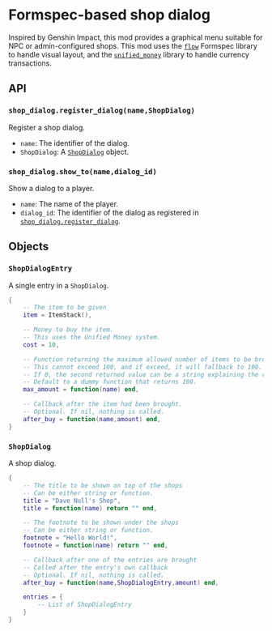 # Formspec-based shop dialog

Inspired by Genshin Impact, this mod provides a graphical menu suitable for NPC or admin-configured shops. This mod uses the [`flow`](https://content.minetest.net/packages/luk3yx/flow/) Formspec library to handle visual layout, and the [`unified_money`](https://content.minetest.net/packages/Emojiminetest/unified_money/) library to handle currency transactions.

## API

### `shop_dialog.register_dialog(name,ShopDialog)`

Register a shop dialog.

* `name`: The identifier of the dialog.
* `ShopDialog`: A [`ShopDialog`](#shopdialog) object.

### `shop_dialog.show_to(name,dialog_id)`

Show a dialog to a player.

* `name`: The name of the player.
* `dialog_id`: The identifier of the dialog as registered in [`shop_dialog.register_dialog`](#shop_dialogregister_dialognameshopdialog).

## Objects

### `ShopDialogEntry`

A single entry in a `ShopDialog`.

```lua
{
    -- The item to be given
    item = ItemStack(),

    -- Money to buy the item.
    -- This uses the Unified Money system.
    cost = 10,

    -- Function returning the maximum allowed number of items to be brought.
    -- This cannot exceed 100, and if exceed, it will fallback to 100.
    -- If 0, the second returned value can be a string explaining the reason.
    -- Default to a dummy function that returns 100.
    max_amount = function(name) end,

    -- Callback after the item had been brought.
    -- Optional. If nil, nothing is called.
    after_buy = function(name,amount) end,
}
```

### `ShopDialog`

A shop dialog.

```lua
{
    -- The title to be shown on top of the shops
    -- Can be either string or function.
    title = "Dave Null's Shop",
    title = function(name) return "" end,

    -- The footnote to be shown under the shops
    -- Can be either string or function.
    footnote = "Hello World!",
    footnote = function(name) return "" end,

    -- Callback after one of the entries are brought
    -- Called after the entry's own callback
    -- Optional. If nil, nothing is called.
    after_buy = function(name,ShopDialogEntry,amount) end,

    entries = {
        -- List of ShopDialogEntry
    }
}
```
